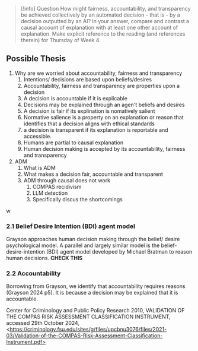 > [!info] Question
> How might fairness, accountability, and transparency be achieved collectively by an automated decision - that is - by a decision outputted by an AI? In your answer, compare and contrast a causal account of explanation with at least one other account of explanation. Make explicit reference to the reading (and references therein) for Thursday of Week 4.

## Possible Thesis

1. Why are we worried about accountability, fairness and transparency
	1. Intentions/ decisions are based upon beliefs/desires
	2. Accountability, fairness and transparency are properties upon a decision
	3. A decision is accountable if it is explicable
	4. Decisions may be explained through an agen't beliefs and desires
	5. A decision is fair if its explination is nomatively salient
	6. Normative salience is a property on an explanation or reason that identifies that a decision aligns with ethical standards
	7. a decision is transparent if its explanation is reportable and accessible.
	8. Humans are partial to causal explanation
	9. Human decision making is accepted by its accountability, fairness and transparency
2. ADM
	1. What is ADM
	2. What makes a decision fair, accountable and transparent
	3. ADM through causal does not work
		1. COMPAS recidivism
		2. LLM detection
		3. Specifically discus the shortcomings

w

### 2.1 Belief Desire Intention (BDI) agent model
Grayson approaches human decision making through the belief/ desire psychological model. A parallel and largely similar model is the belief-desire-intention (BDI) agent model developed by Michael Bratman to reason human decisions. **CHECK THIS**

### 2.2 Accountability
Borrowing from Grayson, we identify that accountability requires reasons (Grayson 2024 p5). It is because a decision may be explained that it is accountable.


Center for Criminology and Public Policy Research 2010, VALIDATION OF THE COMPAS RISK ASSESSMENT CLASSIFICATION INSTRUMENT, accessed 29th October 2024, \<https://criminology.fsu.edu/sites/g/files/upcbnu3076/files/2021-03/Validation-of-the-COMPAS-Risk-Assessment-Classification-Instrument.pdf>